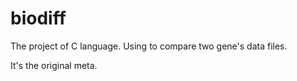 # biodiff
The project of C language. Using to compare two gene's data files.

It's the original meta.
